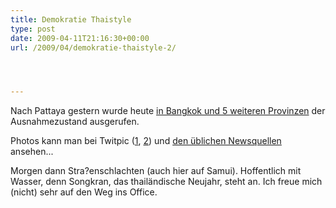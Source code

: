 ```yaml
---
title: Demokratie Thaistyle
type: post
date: 2009-04-11T21:16:30+00:00
url: /2009/04/demokratie-thaistyle-2/




---
```

Nach Pattaya gestern wurde heute [in Bangkok und 5 weiteren Provinzen][1] der Ausnahmezustand ausgerufen.

Photos kann man bei Twitpic ([1][2], [2][2]) und [den üblichen Newsquellen][3] ansehen...

Morgen dann Stra?enschlachten (auch hier auf Samui). Hoffentlich mit Wasser, denn Songkran, das thailändische Neujahr, steht an. Ich freue mich (nicht) sehr auf den Weg ins Office.

 [1]: http://www.nationmultimedia.com/2009/04/12/headlines/headlines_30100326.php
 [2]: http://twitpic.com/37dg6
 [3]: http://www.nationmultimedia.com/specials/nationphoto/showsection_protest.php?pageid=1&id=45
